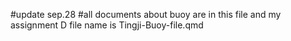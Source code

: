#update sep.28 
#all documents about buoy are in this file and my assignment D file name is Tingji-Buoy-file.qmd
